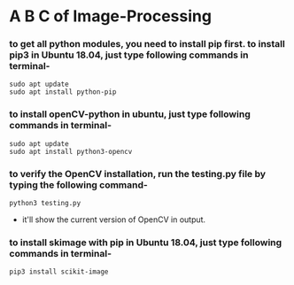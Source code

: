 # A B C of Image-Processing

### to get all python modules, you need to install pip first. to install pip3 in Ubuntu 18.04, just type following commands in terminal-
```
sudo apt update
sudo apt install python-pip
 ```

### to install openCV-python in ubuntu, just type following commands in terminal-
```
sudo apt update
sudo apt install python3-opencv
```

### to verify the OpenCV installation, run the testing.py file by typing the following command-
```
python3 testing.py
```

- it'll show the current version of OpenCV in output.


### to install skimage with pip in Ubuntu 18.04, just type following commands in terminal-
```
pip3 install scikit-image
```
